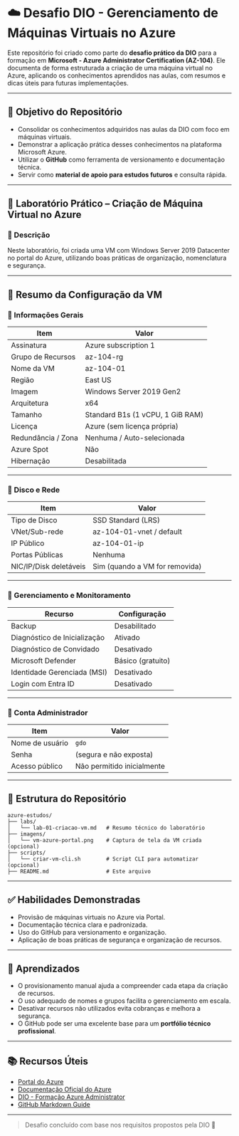 # ☁️ Desafio DIO - Gerenciamento de Máquinas Virtuais no Azure

Este repositório foi criado como parte do **desafio prático da DIO** para a formação em **Microsoft - Azure Administrator Certification (AZ-104)**. Ele documenta de forma estruturada a criação de uma máquina virtual no Azure, aplicando os conhecimentos aprendidos nas aulas, com resumos e dicas úteis para futuras implementações.

---

## 🎯 Objetivo do Repositório

- Consolidar os conhecimentos adquiridos nas aulas da DIO com foco em máquinas virtuais.
- Demonstrar a aplicação prática desses conhecimentos na plataforma Microsoft Azure.
- Utilizar o **GitHub** como ferramenta de versionamento e documentação técnica.
- Servir como **material de apoio para estudos futuros** e consulta rápida.

---

## 🧪 Laboratório Prático – Criação de Máquina Virtual no Azure

### 📘 Descrição

Neste laboratório, foi criada uma VM com Windows Server 2019 Datacenter no portal do Azure, utilizando boas práticas de organização, nomenclatura e segurança.

---

## 🧾 Resumo da Configuração da VM

### 🔹 Informações Gerais

| Item                        | Valor                        |
|-----------------------------|------------------------------|
| Assinatura                  | Azure subscription 1         |
| Grupo de Recursos           | az-104-rg                    |
| Nome da VM                  | az-104-01                    |
| Região                      | East US                      |
| Imagem                      | Windows Server 2019 Gen2     |
| Arquitetura                 | x64                          |
| Tamanho                     | Standard B1s (1 vCPU, 1 GiB RAM) |
| Licença                     | Azure (sem licença própria)  |
| Redundância / Zona          | Nenhuma / Auto-selecionada   |
| Azure Spot                  | Não                          |
| Hibernação                  | Desabilitada                 |

---

### 💾 Disco e Rede

| Item                    | Valor                           |
|-------------------------|---------------------------------|
| Tipo de Disco           | SSD Standard (LRS)              |
| VNet/Sub-rede           | az-104-01-vnet / default        |
| IP Público              | az-104-01-ip                    |
| Portas Públicas         | Nenhuma                         |
| NIC/IP/Disk deletáveis  | Sim (quando a VM for removida)  |

---

### 🔧 Gerenciamento e Monitoramento

| Recurso                        | Configuração         |
|--------------------------------|----------------------|
| Backup                         | Desabilitado         |
| Diagnóstico de Inicialização  | Ativado              |
| Diagnóstico de Convidado       | Desativado           |
| Microsoft Defender             | Básico (gratuito)    |
| Identidade Gerenciada (MSI)    | Desativado           |
| Login com Entra ID             | Desativado           |

---

### 👤 Conta Administrador

| Item             | Valor    |
|------------------|----------|
| Nome de usuário  | `gdo`    |
| Senha            | (segura e não exposta) |
| Acesso público   | Não permitido inicialmente |

---

## 📎 Estrutura do Repositório

```
azure-estudos/
├── labs/
│   └── lab-01-criacao-vm.md   # Resumo técnico do laboratório
├── imagens/
│   └── vm-azure-portal.png    # Captura de tela da VM criada (opcional)
├── scripts/
│   └── criar-vm-cli.sh        # Script CLI para automatizar (opcional)
├── README.md                  # Este arquivo
```

---

## ✅ Habilidades Demonstradas

- Provisão de máquinas virtuais no Azure via Portal.
- Documentação técnica clara e padronizada.
- Uso do GitHub para versionamento e organização.
- Aplicação de boas práticas de segurança e organização de recursos.

---

## 🧠 Aprendizados

- O provisionamento manual ajuda a compreender cada etapa da criação de recursos.
- O uso adequado de nomes e grupos facilita o gerenciamento em escala.
- Desativar recursos não utilizados evita cobranças e melhora a segurança.
- O GitHub pode ser uma excelente base para um **portfólio técnico profissional**.

---

## 📚 Recursos Úteis

- [Portal do Azure](https://portal.azure.com/)
- [Documentação Oficial do Azure](https://learn.microsoft.com/pt-br/azure/virtual-machines/)
- [DIO - Formação Azure Administrator](https://web.dio.me/)
- [GitHub Markdown Guide](https://guides.github.com/features/mastering-markdown/)

---

> Desafio concluído com base nos requisitos propostos pela DIO 🚀
